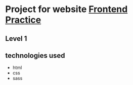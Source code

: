 # Project for website <a href="https://www.frontendpractice.com/projects/abstract">Frontend Practice</a>
## Level 1
## technologies used
<ul>
  <li>html</li>
  <li>css</li>
  <li>sass</li>
</ul>
